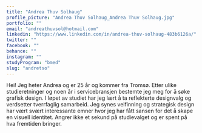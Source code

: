 ```yaml
---
title: "Andrea Thuv Solhaug"
profile_picture: "Andrea Thuv Solhaug_Andrea Thuv Solhaug.jpg"
portfolio: ""
email: "andreathuvsol@hotmail.com"
linkedin: "https://www.linkedin.com/in/andrea-thuv-solhaug-483b6126a/"
twitter: ""
facebook: ""
behance: ""
instagram: ""
studyProgram: "bmed"
slug: "andretso"
---
```


Hei! Jeg heter Andrea og er 25 år og kommer fra Tromsø. Etter ulike studieretninger og noen år i servicebransjen bestemte jeg meg for å søke grafisk design. I løpet av studiet har jeg lært å ta reflekterte designvalg og verdsetter tverrfaglig samarbeid. Jeg synes veifinning og strategisk design har vært svært interessante emner hvor jeg har fått sansen for det å skape en visuell identitet. Angrer ikke et sekund på studievalget og er spent på hva fremtiden bringer.
